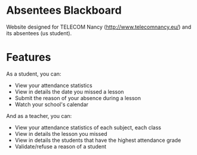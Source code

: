 Absentees Blackboard
=====================

Website designed for TELECOM Nancy (http://www.telecomnancy.eu/) and its absentees (us student).

Features
========


As a student, you can:

 * View your attendance statistics
 * View in details the date you missed a lesson
 * Submit the reason of your absence during a lesson
 * Watch your school's calendar



And as a teacher, you can:

 * View your attendance statistics of each subject, each class
 * View in details the lesson you missed
 * View in details the students that have the highest attendance grade
 * Validate/refuse a reason of a student

